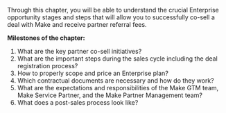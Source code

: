 
Through this chapter, you will be able to understand the crucial Enterprise opportunity stages and steps that will allow you to successfully co-sell a deal with Make and receive partner referral fees.



__Milestones of the chapter:__

1. What are the key partner co-sell initiatives?
2. What are the important steps during the sales cycle including the deal registration process?
3. How to properly scope and price an Enterprise plan?
4. Which contractual documents are necessary and how do they work?
5. What are the expectations and responsibilities of the Make GTM team, Make Service Partner, and the Make Partner Management team?
6. What does a post-sales process look like?
